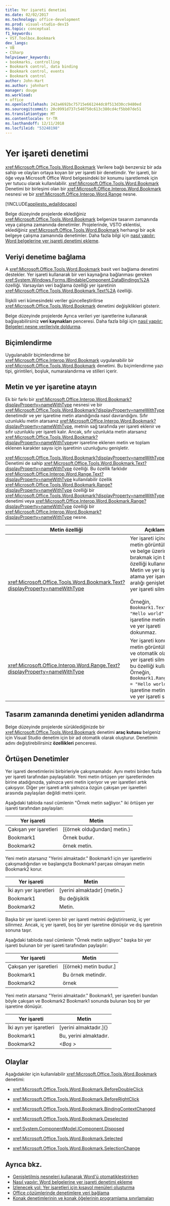 ```yaml
---
title: Yer işareti denetimi
ms.date: 02/02/2017
ms.technology: office-development
ms.prod: visual-studio-dev15
ms.topic: conceptual
f1_keywords:
- VST.Toolbox.Bookmark
dev_langs:
- VB
- CSharp
helpviewer_keywords:
- bookmarks, controlling
- Bookmark control, data binding
- Bookmark control, events
- Bookmark control
author: John-Hart
ms.author: johnhart
manager: douge
ms.workload:
- office
ms.openlocfilehash: 242a4692bc75715e661244dc8f513d30cc9480ed
ms.sourcegitcommit: 20c0991d737c540750c613c380cd4cf5bb07de51
ms.translationtype: MT
ms.contentlocale: tr-TR
ms.lasthandoff: 12/11/2018
ms.locfileid: "53248198"
---
```

# <a name="bookmark-control"></a>Yer işareti denetimi
  <xref:Microsoft.Office.Tools.Word.Bookmark> Verilere bağlı benzersiz bir ada sahip ve olayları ortaya koyan bir yer işareti bir denetimdir. Yer işareti, bir öğe veya Microsoft Office Word belgesindeki bir konumu işaretlemek için yer tutucu olarak kullanılabilir. <xref:Microsoft.Office.Tools.Word.Bookmark> Denetimi bir birleşimi olan bir <xref:Microsoft.Office.Interop.Word.Bookmark> nesnesi ve bir <xref:Microsoft.Office.Interop.Word.Range> nesne.

 [!INCLUDE[appliesto_wdalldocapp](../vsto/includes/appliesto-wdalldocapp-md.md)]

 Belge düzeyinde projelerde eklediğiniz <xref:Microsoft.Office.Tools.Word.Bookmark> belgenize tasarım zamanında veya çalışma zamanında denetimler. Projelerinde, VSTO eklentisi, eklediğiniz <xref:Microsoft.Office.Tools.Word.Bookmark> herhangi bir açık belgeye çalışma zamanında denetimler. Daha fazla bilgi için [nasıl yapılır: Word belgelerine yer işareti denetimi ekleme](../vsto/how-to-add-bookmark-controls-to-word-documents.md).

## <a name="bind-data-to-the-control"></a>Veriyi denetime bağlama
 A <xref:Microsoft.Office.Tools.Word.Bookmark> basit veri bağlama denetimi destekler. Yer işareti kullanarak bir veri kaynağına bağlanması gereken <xref:System.Windows.Forms.IBindableComponent.DataBindings%2A> özelliği. Varsayılan veri bağlama özelliği yer işaretinin <xref:Microsoft.Office.Tools.Word.Bookmark.Text%2A> özelliği.

 İlişkili veri kümesindeki veriler güncelleştirilirse <xref:Microsoft.Office.Tools.Word.Bookmark> denetimi değişiklikleri gösterir.

 Belge düzeyinde projelerde Ayrıca verileri yer işaretlerine kullanarak bağlayabilirsiniz **veri kaynakları** penceresi. Daha fazla bilgi için [nasıl yapılır: Belgeleri nesne verileriyle doldurma](../vsto/how-to-populate-documents-with-data-from-objects.md).

## <a name="formatting"></a>Biçimlendirme
 Uygulanabilir biçimlendirme bir <xref:Microsoft.Office.Interop.Word.Bookmark> uygulanabilir bir <xref:Microsoft.Office.Tools.Word.Bookmark> denetimi. Bu biçimlendirme yazı tipi, girintileri, boşluk, numaralandırma ve stilleri içerir.

## <a name="assign-text-to-the-bookmark"></a>Metin ve yer işaretine atayın
 Ek bir farkı bir <xref:Microsoft.Office.Interop.Word.Bookmark?displayProperty=nameWithType> nesnesi ve bir <xref:Microsoft.Office.Tools.Word.Bookmark?displayProperty=nameWithType> denetimdir ve yer işaretine metin atandığında nasıl davrandığını. Sıfır uzunluklu metin atarsanız <xref:Microsoft.Office.Interop.Word.Bookmark?displayProperty=nameWithType>, metnin sağ tarafında yer işareti eklenir ve sıfır uzunluklu yer işareti kalır. Ancak, sıfır uzunlukta metin atarsanız <xref:Microsoft.Office.Tools.Word.Bookmark?displayProperty=nameWithType>yer işaretine eklenen metin ve toplam eklenen karakter sayısı için işaretinin uzunluğunu genişletir.

 <xref:Microsoft.Office.Tools.Word.Bookmark?displayProperty=nameWithType> Denetimi de sahip <xref:Microsoft.Office.Tools.Word.Bookmark.Text?displayProperty=nameWithType> özelliği. Bu özellik farklıdır <xref:Microsoft.Office.Interop.Word.Range.Text?displayProperty=nameWithType> kullanılabilir özellik <xref:Microsoft.Office.Tools.Word.Bookmark.Range?displayProperty=nameWithType> özelliği bir <xref:Microsoft.Office.Tools.Word.Bookmark?displayProperty=nameWithType> denetimi veya <xref:Microsoft.Office.Interop.Word.Bookmark.Range?displayProperty=nameWithType> özelliği bir <xref:Microsoft.Office.Interop.Word.Bookmark?displayProperty=nameWithType> nesne.

|Metin özelliği|Açıklama|
|-------------------|-----------------|
|<xref:Microsoft.Office.Tools.Word.Bookmark.Text?displayProperty=nameWithType>|Yer işareti içinde metin görüntülemek ve belge üzerinde yer bırakmak için bu özelliği kullanın. Metin ve yer işaretine atama yer işareti aralığı genişletir ve yer işareti silmez.<br /><br /> Örneğin, `Bookmark1.Text = "Hello world"` yer işaretine metin ekler ve yer işareti dokunmaz.|
|<xref:Microsoft.Office.Interop.Word.Range.Text?displayProperty=nameWithType>|Yer işareti konumda metin görüntülemek ve otomatik olarak yer işareti silmek için bu özelliği kullanın. Örneğin, `Bookmark1.Range.Text = "Hello world"` yer işaretine metin ekler ve yer işareti siler.|

## <a name="rename-the-control-at-design-time"></a>Tasarım zamanında denetimi yeniden adlandırma
 Belge düzeyinde projelerde sürüklediğinizde bir <xref:Microsoft.Office.Tools.Word.Bookmark> denetimi **araç kutusu** belgeniz için Visual Studio denetim için bir ad otomatik olarak oluşturur. Denetimin adını değiştirebilirsiniz **özellikleri** penceresi.

## <a name="overlapping-controls"></a>Örtüşen Denetimler
 Yer işareti denetimlerini birbirleriyle çakışmamalıdır. Aynı metni birden fazla yer işareti tarafından paylaşılabilir. Yeni metin örtüşen yer işaretlerinden birine atadığınızda, yalnızca yeni metin içeriyor ve yer işaretleri artık çakışıyor. Diğer yer işareti artık yalnızca özgün çakışan yer işaretleri arasında paylaşılan değildi metni içerir.

 Aşağıdaki tabloda nasıl cümlenin "Örnek metin sağlıyor." iki örtüşen yer işareti tarafından paylaşılan:

|Yer işareti|Metin|
|--------------|----------|
|Çakışan yer işaretleri|[{örnek olduğundan] metin.}|
|Bookmark1|Örnek budur.|
|Bookmark2|örnek metin.|

 Yeni metin atarsanız "Yerini almaktadır." Bookmark1 için yer işaretlerini çakışmadığından ve başlangıçta Bookmark1 parçası olmayan metin Bookmark2 korur.

|Yer işareti|Metin|
|--------------|----------|
|İki ayrı yer işaretleri|[yerini almaktadır] {metin.}|
|Bookmark1|Bu değişiklik|
|Bookmark2|Metin.|

Başka bir yer işareti içeren bir yer işareti metnini değiştirirseniz, iç yer silinmez. Ancak, iç yer işareti, boş bir yer işaretine dönüşür ve dış işaretinin sonuna taşır.

Aşağıdaki tabloda nasıl cümlenin "Örnek metin sağlıyor." başka bir yer işareti bulunan bir yer işareti tarafından paylaşılır:

|Yer işareti|Metin|
|--------------|----------|
|Çakışan yer işaretleri|[{örnek} metin budur.]|
|Bookmark1|Bu örnek metindir.|
|Bookmark2|örnek|

 Yeni metin atarsanız "Yerini almaktadır." Bookmark1, yer işaretleri bundan böyle çakışan ve Bookmark2 Bookmark1 sonunda bulunan boş bir yer işaretine dönüşür.

|Yer işareti|Metin|
|--------------|----------|
|İki ayrı yer işaretleri|[yerini almaktadır.]{}|
|Bookmark1|Bu, yerini almaktadır.|
|Bookmark2|*\<Boş >*|

## <a name="events"></a>Olaylar

Aşağıdakiler için kullanılabilir <xref:Microsoft.Office.Tools.Word.Bookmark> denetimi:

-   <xref:Microsoft.Office.Tools.Word.Bookmark.BeforeDoubleClick>

-   <xref:Microsoft.Office.Tools.Word.Bookmark.BeforeRightClick>

-   <xref:Microsoft.Office.Tools.Word.Bookmark.BindingContextChanged>

-   <xref:Microsoft.Office.Tools.Word.Bookmark.Deselected>

-   <xref:System.ComponentModel.IComponent.Disposed>

-   <xref:Microsoft.Office.Tools.Word.Bookmark.Selected>

-   <xref:Microsoft.Office.Tools.Word.Bookmark.SelectionChange>

## <a name="see-also"></a>Ayrıca bkz.

- [Genişletilmiş nesneleri kullanarak Word'ü otomatikleştirirken](../vsto/automating-word-by-using-extended-objects.md)
- [Nasıl yapılır: Word belgelerine yer işareti denetimi ekleme](../vsto/how-to-add-bookmark-controls-to-word-documents.md)
- [İzlenecek yol: Yer işaretleri için kısayol menüleri oluşturma](../vsto/walkthrough-creating-shortcut-menus-for-bookmarks.md)
- [Office çözümlerinde denetimlere veri bağlama](../vsto/binding-data-to-controls-in-office-solutions.md)
- [Konak denetimlerinin ve konak öğelerinin programlama sınırlamaları](../vsto/programmatic-limitations-of-host-items-and-host-controls.md)
